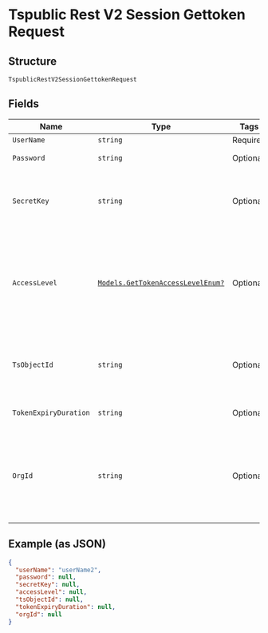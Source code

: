 
# Tspublic Rest V2 Session Gettoken Request

## Structure

`TspublicRestV2SessionGettokenRequest`

## Fields

| Name | Type | Tags | Description |
|  --- | --- | --- | --- |
| `UserName` | `string` | Required | Username of the user account |
| `Password` | `string` | Optional | The password of the user account |
| `SecretKey` | `string` | Optional | The secret key string provided by the ThoughtSpot application server. ThoughtSpot generates this secret key when you enable trusted authentication. |
| `AccessLevel` | [`Models.GetTokenAccessLevelEnum?`](../../doc/models/get-token-access-level-enum.md) | Optional | User access privilege.<br><br>FULL - Creates a session with full access.<br><br>REPORT_BOOK_VIEW - Allow view access to the specified visualizations.<br>**Default**: `GetTokenAccessLevelEnum.FULL` |
| `TsObjectId` | `string` | Optional | GUID of the ThoughtSpot object. If you have set the accessLevel attribute to REPORT_BOOK_VIEW, specify the GUID of the Liveboard or visualization object. |
| `TokenExpiryDuration` | `string` | Optional | Provide duration in seconds after which the token should expire |
| `OrgId` | `string` | Optional | This is applicable only if organization feature is enabled in the cluster.<br><br>Id of the organization to be associated with the user login. If no input is provided then last logged in organization will be considered. |

## Example (as JSON)

```json
{
  "userName": "userName2",
  "password": null,
  "secretKey": null,
  "accessLevel": null,
  "tsObjectId": null,
  "tokenExpiryDuration": null,
  "orgId": null
}
```

